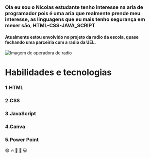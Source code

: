 ### Ola eu sou o Nicolas estudante tenho interesse na aria de programador pois é uma aria que realmente prende meu interesse, as linguagens que eu mais tenho segurança em mexer são, HTML-CSS-JAVA_SCRIPT
#### Atualmente estou envolvido no projeto da radio da escola, quase fechando uma parceiria com a radio da UEL.
![Imagem de operadora de radio](https://encrypted-tbn0.gstatic.com/images?q=tbn:ANd9GcQ13YulFceEIEzHt64Ga61WMOovt2M_rL14SQ&s)
# Habilidades e tecnologias
### 1.HTML
### 2.CSS
### 3.JavaScript
### 4.Canva
### 5.Power Point

:smile: :fire: :file_folder: :space_invader: :computer: 

<!--
**NexStage675/NexStage675** is a ✨ _special_ ✨ repository because its `README.md` (this file) appears on your GitHub profile.
| ![Open Sourcerer](/Media/Badges/
- 🔭 I’m currently working on ...
- 🌱 I’m currently learning ...
- 👯 I’m looking to collaborate on ...
- 🤔 I’m looking for help with ...
- 💬 Ask me about ...
- 📫 How to reach me: ...
- 😄 Pronouns: ...
- ⚡ Fun fact: ...
-->
